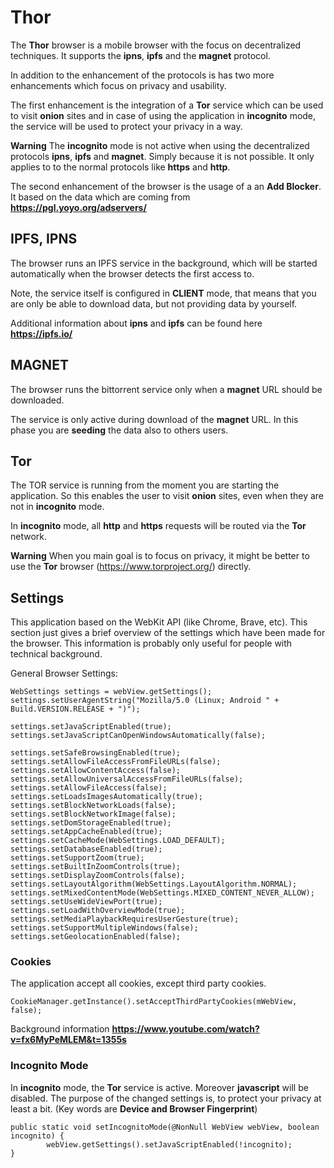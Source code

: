 # Thor
The **Thor** browser is a mobile browser with the focus on decentralized techniques.
It supports the **ipns**, **ipfs** and the **magnet** protocol.

In addition to the enhancement of the protocols is has two more enhancements which focus
on privacy and usability.

The first enhancement is the integration of a **Tor** service which can be used to visit **onion** 
sites and in case of using the application in **incognito** mode, the service will be used to 
protect your privacy in a way.

**Warning** 
The **incognito** mode is not active when using the decentralized protocols
**ipns**, **ipfs** and **magnet**. Simply because it is not possible. It only applies to
to the normal protocols like **https** and **http**.

The second enhancement of the browser is the usage of a an **Add Blocker**.
It based on the data which are coming from **https://pgl.yoyo.org/adservers/**


## IPFS, IPNS
The browser runs an IPFS service in the background, which will be started automatically when
the browser detects the first access to. 

Note, the service itself is configured in **CLIENT** mode, that means that you are only be able
to download data, but not providing data by yourself.

Additional information about **ipns** and **ipfs** can be found here **https://ipfs.io/**

## MAGNET
The browser runs the bittorrent service only when a **magnet** URL should be downloaded.

The service is only active during download of the **magnet** URL. In this phase you are **seeding** 
the data also to others users.

## Tor
The TOR service is running from the moment you are starting the application. So this enables
the user to visit **onion** sites, even when they are not in **incognito** mode.

In **incognito** mode, all **http** and **https** requests will be routed via the **Tor** network.

**Warning** 
When you main goal is to focus on privacy, it might be better to use the 
**Tor** browser (https://www.torproject.org/) directly.

## Settings
This application based on the WebKit API (like Chrome, Brave, etc). This section just gives
a brief overview of the settings which have been made for the browser.
This information is probably only useful for people with technical background.


General Browser Settings:
```
WebSettings settings = webView.getSettings();
settings.setUserAgentString("Mozilla/5.0 (Linux; Android " + Build.VERSION.RELEASE + ")");

settings.setJavaScriptEnabled(true);
settings.setJavaScriptCanOpenWindowsAutomatically(false);

settings.setSafeBrowsingEnabled(true);
settings.setAllowFileAccessFromFileURLs(false);
settings.setAllowContentAccess(false);
settings.setAllowUniversalAccessFromFileURLs(false);
settings.setAllowFileAccess(false);
settings.setLoadsImagesAutomatically(true);
settings.setBlockNetworkLoads(false);
settings.setBlockNetworkImage(false);
settings.setDomStorageEnabled(true);
settings.setAppCacheEnabled(true);
settings.setCacheMode(WebSettings.LOAD_DEFAULT);
settings.setDatabaseEnabled(true);
settings.setSupportZoom(true);
settings.setBuiltInZoomControls(true);
settings.setDisplayZoomControls(false);
settings.setLayoutAlgorithm(WebSettings.LayoutAlgorithm.NORMAL);
settings.setMixedContentMode(WebSettings.MIXED_CONTENT_NEVER_ALLOW);
settings.setUseWideViewPort(true);
settings.setLoadWithOverviewMode(true);
settings.setMediaPlaybackRequiresUserGesture(true);
settings.setSupportMultipleWindows(false);
settings.setGeolocationEnabled(false);
```

### Cookies
The application accept all cookies, except third party cookies.

```
CookieManager.getInstance().setAcceptThirdPartyCookies(mWebView, false);
```

Background information **https://www.youtube.com/watch?v=fx6MyPeMLEM&t=1355s**


### Incognito Mode
In **incognito** mode, the **Tor** service is active. Moreover **javascript** will be
disabled. The purpose of the changed settings is, to protect your privacy at least a bit. 
(Key words are **Device and Browser Fingerprint**)

```
public static void setIncognitoMode(@NonNull WebView webView, boolean incognito) {
        webView.getSettings().setJavaScriptEnabled(!incognito);
}

```
